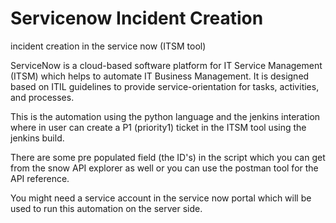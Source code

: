 # Servicenow Incident Creation
incident creation in the service now (ITSM tool)

ServiceNow is a cloud-based software platform for IT Service Management (ITSM) which helps to automate IT Business Management. It is designed based on ITIL guidelines to provide service-orientation for tasks, activities, and processes. 

This is the automation using the python language and the jenkins interation where in user can create a P1 (priority1) ticket in the ITSM tool using the jenkins build. 

There are some pre populated field (the ID's) in the script which you can get from the snow API explorer as well or you can use the postman tool for the API reference. 

You might need a service account in the service now portal which will be used to run this automation on the server side. 
